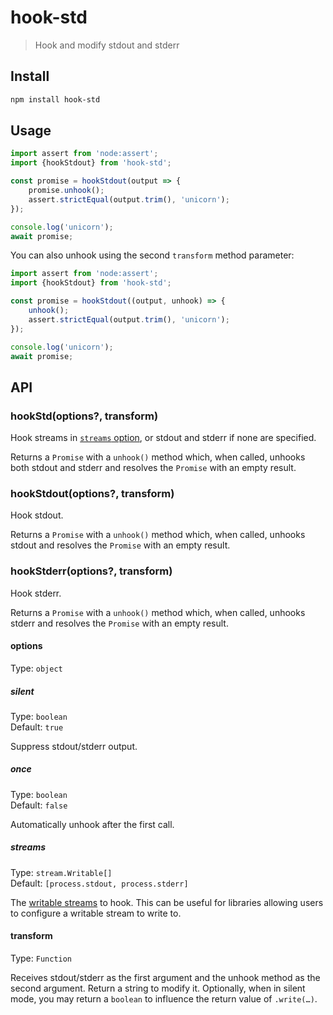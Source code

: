 # hook-std

> Hook and modify stdout and stderr

## Install

```sh
npm install hook-std
```

## Usage

```js
import assert from 'node:assert';
import {hookStdout} from 'hook-std';

const promise = hookStdout(output => {
	promise.unhook();
	assert.strictEqual(output.trim(), 'unicorn');
});

console.log('unicorn');
await promise;
```

You can also unhook using the second `transform` method parameter:

```js
import assert from 'node:assert';
import {hookStdout} from 'hook-std';

const promise = hookStdout((output, unhook) => {
	unhook();
	assert.strictEqual(output.trim(), 'unicorn');
});

console.log('unicorn');
await promise;
```

## API

### hookStd(options?, transform)

Hook streams in [`streams` option](#streams), or stdout and stderr if none are specified.

Returns a `Promise` with a `unhook()` method which, when called, unhooks both stdout and stderr and resolves
the `Promise` with an empty result.

### hookStdout(options?, transform)

Hook stdout.

Returns a `Promise` with a `unhook()` method which, when called, unhooks stdout and resolves the `Promise` with an empty
result.

### hookStderr(options?, transform)

Hook stderr.

Returns a `Promise` with a `unhook()` method which, when called, unhooks stderr and resolves the `Promise` with an empty
result.

#### options

Type: `object`

##### silent

Type: `boolean`\
Default: `true`

Suppress stdout/stderr output.

##### once

Type: `boolean`\
Default: `false`

Automatically unhook after the first call.

##### streams

Type: `stream.Writable[]`\
Default: `[process.stdout, process.stderr]`

The [writable streams](https://nodejs.org/api/stream.html#stream_writable_streams) to hook. This can be useful for
libraries allowing users to configure a writable stream to write to.

#### transform

Type: `Function`

Receives stdout/stderr as the first argument and the unhook method as the second argument. Return a string to modify it.
Optionally, when in silent mode, you may return a `boolean` to influence the return value of `.write(…)`.
